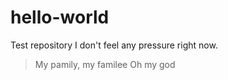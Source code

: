 # hello-world
Test repository
I don't feel any pressure right now.
> My pamily, my familee
> Oh my god

